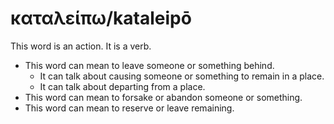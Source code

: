# καταλείπω/kataleipō
This word is an action. It is a verb.

* This word can mean to leave someone or something behind.
    * It can talk about causing someone or something to remain in a place.
    * It can talk about departing from a place.
* This word can mean to forsake or abandon someone or something.
* This word can mean to reserve or leave remaining.
